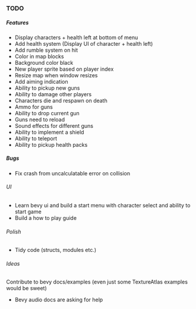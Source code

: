 ### TODO

##### Features
- Display characters + health left at bottom of menu
- Add health system (Display UI of character + health left)
- Add rumble system on hit
- Color in map blocks
- Background color black
- New player sprite based on player index
- Resize map when window resizes
- Add aiming indication
- Ability to pickup new guns
- Ability to damage other players
- Characters die and respawn on death
- Ammo for guns
- Ability to drop current gun
- Guns need to reload
- Sound effects for different guns
- Ability to implement a shield
- Ability to teleport
- Ability to pickup health packs

##### Bugs
- Fix crash from uncalculatable error on collision

###### UI
- Learn bevy ui and build a start menu with character select and ability to start game
- Build a how to play guide

###### Polish
- Tidy code (structs, modules etc.)

###### Ideas
Contribute to bevy docs/examples (even just some TextureAtlas examples would be sweet)
- Bevy audio docs are asking for help

